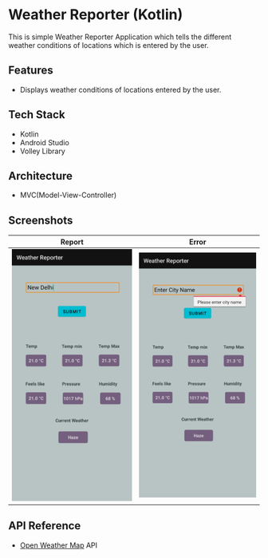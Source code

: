 # Weather Reporter (Kotlin)
This is simple Weather Reporter Application which tells the different weather conditions of locations which is entered by the user.
## Features

- Displays weather conditions of locations entered by the user.

## Tech Stack


- Kotlin
- Android Studio
- Volley Library

## Architecture

- MVC(Model-View-Controller)


## Screenshots

|  Report  |  Error   |
|---    |---
![](https://github.com/yash1307-cse/Weather-Reporter-Kotlin-/blob/master/preview/report.png)  |   ![](https://github.com/yash1307-cse/Weather-Reporter-Kotlin-/blob/master/preview/error.png)


## API Reference

- [Open Weather Map](https://openweathermap.org/api) API


